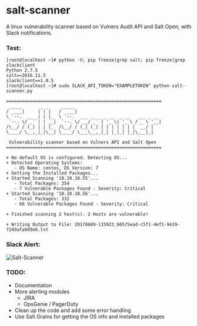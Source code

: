 # salt-scanner
A linux vulnerability scanner based on Vulners Audit API and Salt Open, with Slack notifications.

### Test:
```
[root@localhost ~]# python -V; pip freeze|grep salt; pip freeze|grep slackclient
Python 2.7.5
salt==2016.11.5
slackclient==1.0.5
[root@localhost ~]# sudo SLACK_API_TOKEN="EXAMPLETOKEN" python salt-scanner.py

===========================================================
 _____       _ _     _____
/  ___|     | | |   /  ___|
\ `--.  __ _| | |_  \ `--.  ___ __ _ _ __  _ __   ___ _ __
 `--. \/ _` | | __|  `--. \/ __/ _` | '_ \| '_ \ / _ \ '__|
/\__/ / (_| | | |_  /\__/ / (_| (_| | | | | | | |  __/ |
\____/ \__,_|_|\__| \____/ \___\__,_|_| |_|_| |_|\___|_|

 Vulnerability scanner based on Vulners API and Salt Open
===========================================================

+ No default OS is configured. Detecting OS...
+ Detected Operating Systems:
   - OS Name: centos, OS Version: 7
+ Getting the Installed Packages...
+ Started Scanning '10.10.10.55'...
   - Total Packages: 354
   - 7 Vulnerable Packages Found - Severity: Critical
+ Started Scanning '10.10.10.56'...
   - Total Packages: 332
   - 66 Vulnerable Packages Found - Severity: Critical

+ Finished scanning 2 host(s). 2 Hosts are vulnerable!

+ Writing Output to File: 20170609-115923_b0575ead-c5f1-4ef1-9439-7249afa9d9e6.txt
```
### Slack Alert:
![Salt-Scanner](https://github.com/0x4D31/salt-scanner/blob/master/docs/slack-alert_full.jpg)

### TODO:
+ Documentation
+ More alerting modules
   - JIRA
   - OpsGenie / PagerDuty
+ Clean up the code and add some error handling
+ Use Salt Grains for getting the OS info and installed packages
